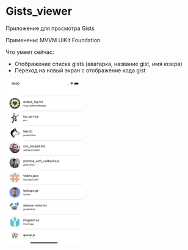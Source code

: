 # Gists_viewer
Приложение для просмотра Gists

Применены:
MVVM
UIKit
Foundation

Что умеет сейчас:
- Отображение списка gists (аватарка, название gist, имя юзера)
- Переход на новый экран с отображение кода gist

<img src="https://raw.githubusercontent.com/nelermont/Gists_viewer/main/Gists/Assets.xcassets/1.imageset/1.png" width="200" />

